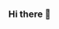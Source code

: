 ### Hi there 👋

<!--
**mdalimujtaba/mdalimujtaba** is a ✨ _special_ ✨ repository because its `README.md` (this file) appears on your GitHub profile.

Here are some ideas to get you started:

- 🔭 I’m currently working on timecamp.com
- 🌱 I’m currently learning Node
- 👯 I’m looking to collaborate on React JS
- 💬 Ask me about JavaScript
- 📫 How to reach me: [mail](mdalimujtaba29850@gmail.com)

-->
